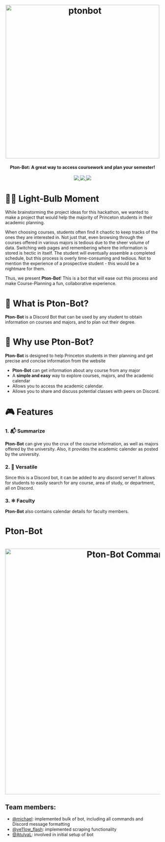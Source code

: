 <h1 align="center">
  <br>
  <a href="https://github.com/mwei4/HackPrincetonSP22/blob/main/logo.png"><img src="https://github.com/mwei4/HackPrincetonSP22/blob/main/logo.png" alt="ptonbot" width="500"></a>
<!--   Pton-Bot -->
</h1>

<!-- ------------------------------------------ -->

<h4 align="center">Pton-Bot: A great way to access coursework and plan your semester!</h4>

<p align="center">
  <a href="https://img.shields.io/badge/python-v3.6%2B-blue">
    <img src="https://img.shields.io/badge/python-v3.6%2B-blue">
  </a>
  
  <a href="https://img.shields.io/badge/json-%20%7B%3B%7D-orange">
    <img src="https://img.shields.io/badge/json-%20%7B%3B%7D-orange">
  </a>
  
  <a href="https://img.shields.io/badge/discord-Bot-9cf?logo=discord">
    <img src="https://img.shields.io/badge/discord-Bot-9cf?logo=discord">
  </a>

</p>

<!-- Demo Video -->

# 🧘‍♀️ Light-Bulb Moment

While brainstorming the project ideas for this hackathon, we wanted to make a project that would help the majority of Princeton students in their academic planning.

When choosing courses, students often find it chaotic to keep tracks of the ones they are interested in. Not just that, even browsing through the courses offered in various majors is tedious due to the sheer volume of data. Switching web pages and remembering where the information is stored is hectic in itself. The student will eventually assemble a completed schedule, but this process is overly time-consuming and tedious. Not to mention the experience of a prospective student - this would be a nightmare for them.

Thus, we present **Pton-Bot**! This is a bot that will ease out this process and make Course-Planning a fun, collaborative experience.

# 👀 What is Pton-Bot?

**Pton-Bot** is a Discord Bot that can be used by any student to obtain information on courses and majors, and to plan out their degree.

# 🤖 Why use Pton-Bot?

**Pton-Bot** is designed to help Princeton students in their planning and get precise and concise information from the website

- **Pton-Bot** can get information about any course from any major
- A **simple and easy** way to explore courses, majors, and the academic calendar
- Allows you to access the academic calendar.
- Allows you to share and discuss potential classes with peers on Discord.

# 🎮 Features

### 1. 📬 Summarize

**Pton-Bot** can give you the crux of the course information, as well as majors offered by the university. Also, it provides the academic calender as posted by the university.

### 2. 🚀 Versatile

Since this is a Discord bot, it can be added to any discord server! It allows for students to easily search for any course, area of study, or department, all on Discord.

### 3. ⚛️ Faculty

**Pton-Bot** also contains calendar details for faculty members. 

# Pton-Bot

<h1 align="center">
  <a href="https://github.com/mwei4/HackPrincetonSP22/blob/main/helpcmds.png"><img src="https://github.com/mwei4/HackPrincetonSP22/blob/main/helpcmds.png" alt="Pton-Bot Commands" width="800"></a>
</h1>

## Team members:
- [@michael](https://github.com/mwei4): implemented bulk of bot, including all commands and Discord message formatting
- [@ye11ow_flash](https://www.linkedin.com/in/jaineel97/): implemented scraping functionality
- [@AtulyaL](https://github.com/AtulyaL): involved in initial setup of bot

